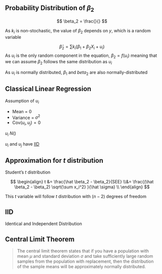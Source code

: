 ## Probability Distribution of $\beta_2$

$$
\beta_2 =
\frac{}{}
$$

As $k_i$ is non-stochastic, the value of $\beta_2$ depends on $y$, which is a random variable

$$
\hat \beta_2 =
\sum k_i (\beta_1 + \beta_2 X_i + u_i)
$$
As $u_i$ is the only random component in the equation, $\beta_2 = f(u_i)$ meaning that we can assume $\beta_2$ follows the same distribution as $u_i$

As $u_i$ is normally distributed, $\beta_1$ and $beta_2$ are also normally-distributed

## Classical Linear Regression

Assumption of $u_i$

- Mean = 0
- Variance = $\sigma^2$
- Cov$(u_i, u_j) = 0$

$u_i \ N()$

$u_i$ and $u_j$ have [IID](#IID)

## Approximation for $t$ distribution

Student’s $t$ distribution

$$
\begin{align}
t
&= \frac{\hat \beta_2 - \beta_2}{SEE} \\&= \frac{(\hat \beta_2 - \beta_2) \sqrt{\sum x_i^2} }{\hat \sigma} \\
\end{align}
$$

This $t$ variable will follow $t$ distribution with $(n-2)$ degrees of freedom

## IID

Identical and Independent Distribution

## Central Limit Theorem

> The central limit theorem states that if you have a population with mean $\mu$ and standard deviation $\sigma$ and take sufficiently large random samples from the population with replacement, then the distribution of the sample means will be approximately normally distributed.
